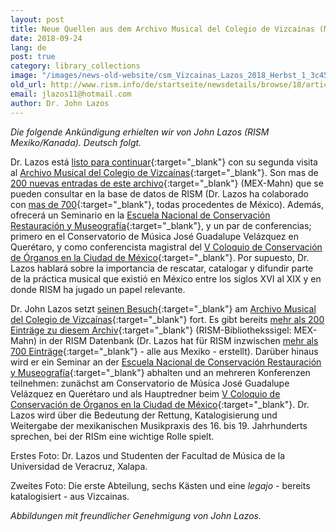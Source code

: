 ```yaml
---
layout: post
title: Neue Quellen aus dem Archivo Musical del Colegio de Vizcaínas (Mexiko)
date: 2018-09-24
lang: de
post: true
category: library_collections
image: "/images/news-old-website/csm_Vizcainas_Lazos_2018_Herbst_1_3c45d0c50c.png"
old_url: http://www.rism.info/de/startseite/newsdetails/browse/18/article/64/new-sources-from-the-archivo-musical-del-colegio-de-vizcainas-mexico.html
email: jlazos11@hotmail.com
author: Dr. John Lazos
---
```


_Die folgende Ankündigung erhielten wir von John Lazos (RISM Mexiko/Kanada). Deutsch folgt._

Dr. Lazos está [listo para continuar](/library_collections/2018/01/25/new-foncarism-project-in-mexico-city-foncarism.html){:target="_blank"} con su segunda visita al [Archivo Musical del Colegio de Vizcaínas](https://www.vizcainas.mx/archivo){:target="_blank"}. Son mas de [200 nuevas entradas de este archivo](https://opac.rism.info/search?View=rism&siglum=MEX-Mahn&Language=es){:target="_blank"} (MEX-Mahn) que se pueden consultar en la base de datos de RISM (Dr. Lazos ha colaborado con [mas de 700](https://opac.rism.info/search?View=rism&siglum=MEX-*&Language=es){:target="_blank"}, todas procedentes de México). Además, ofrecerá un Seminario en la [Escuela Nacional de Conservación Restauración y Museografía](https://sites.google.com/view/encrymoficial/educaci%C3%B3n-continua){:target="_blank"}, y un par de conferencias; primero en el Conservatorio de Música José Guadalupe Velázquez en Querétaro, y como conferencista magistral del [V Coloquio de Conservación de Órganos en la Ciudad de México](https://sites.google.com/view/encrymoficial/eventos-acad%C3%A9micos){:target="_blank"}. Por supuesto, Dr. Lazos hablará sobre la importancia de rescatar, catalogar y difundir parte de la práctica musical que existió en México entre los siglos XVI al XIX y en donde RISM ha jugado un papel relevante.

Dr. John Lazos setzt [seinen Besuch](/library_collections/2018/01/25/new-foncarism-project-in-mexico-city-foncarism.html){:target="_blank"} am [Archivo Musical del Colegio de Vizcaínas](https://www.vizcainas.mx/archivo){:target="_blank"} fort. Es gibt bereits [mehr als 200 Einträge zu diesem Archiv](https://opac.rism.info/search?View=rism&siglum=MEX-Mahn){:target="_blank"} (RISM-Bibliothekssigel: MEX-Mahn) in der RISM Datenbank (Dr. Lazos hat für RISM inzwischen [mehr als 700 Einträge](https://opac.rism.info/search?View=rism&siglum=MEX-*){:target="_blank"} - alle aus Mexiko - erstellt). Darüber hinaus wird er ein Seminar an der [Escuela Nacional de Conservación Restauración y Museografía](https://sites.google.com/view/encrymoficial/educaci%C3%B3n-continua){:target="_blank"} abhalten und an mehreren Konferenzen teilnehmen: zunächst am Conservatorio de Música José Guadalupe Velázquez en Querétaro und als Hauptredner beim [V Coloquio de Conservación de Órganos en la Ciudad de México](https://sites.google.com/view/encrymoficial/eventos-acad%C3%A9micos){:target="_blank"}. Dr. Lazos wird über die Bedeutung der Rettung, Katalogisierung und Weitergabe der mexikanischen Musikpraxis des 16. bis 19. Jahrhunderts sprechen, bei der RISm eine wichtige Rolle spielt.

Erstes Foto: Dr. Lazos und Studenten der Facultad de Música de la Universidad de Veracruz, Xalapa.

Zweites Foto: Die erste Abteilung, sechs Kästen und eine _legajo_ - bereits katalogisiert - aus Vizcainas.

_Abbildungen mit freundlicher Genehmigung von John Lazos._
